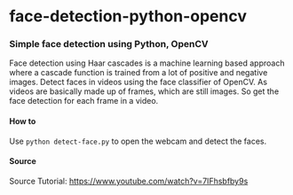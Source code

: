 # face-detection-python-opencv
### Simple face detection using Python, OpenCV
Face detection using Haar cascades is a machine learning based approach where a cascade function is trained from a lot of positive and negative images.
Detect faces in videos using the face classifier of OpenCV. As videos are basically made up of frames, which are still images. So get the face detection for each frame in a video. 

#### How to
Use `python detect-face.py` to open the webcam and detect the faces.

#### Source
Source Tutorial: https://www.youtube.com/watch?v=7IFhsbfby9s
